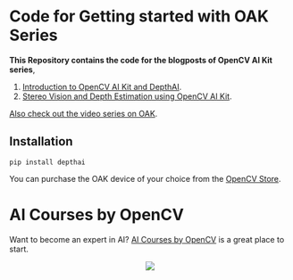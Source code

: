 # Code for Getting started with OAK Series

**This Repository contains the code for the blogposts of OpenCV AI Kit series**,
1. [Introduction to OpenCV AI Kit and DepthAI](https://learnopencv.com/introduction-to-opencv-ai-kit-and-depthai/).
2. [Stereo Vision and Depth Estimation using OpenCV AI Kit](https://learnopencv.com/stereo-vision-and-depth-estimation-using-opencv-ai-kit/).

[Also check out the video series on OAK](https://www.youtube.com/playlist?list=PLfYPZalDvZDLOjzSkoHQ2_h4joHNUegbB).

<!-- [<img src="https://learnopencv.com/wp-content/uploads/2022/07/download-button-e1657285155454.png" alt="download" width="200">](https://www.dropbox.com/sh/p7xctat815pceyq/AAD7paBHUBa3Rq8WbLSvxbcAa?dl=1) -->

## Installation
```
pip install depthai
```

You can purchase the OAK device of your choice from the [OpenCV Store](https://store.opencv.ai/).
                                           
# AI Courses by OpenCV

Want to become an expert in AI? [AI Courses by OpenCV](https://opencv.org/courses/) is a great place to start. 

<a href="https://opencv.org/courses/">
<p align="center"> 
<img src="https://learnopencv.com/wp-content/uploads/2023/01/AI-Courses-By-OpenCV-Github.png">
</p>
</a>
